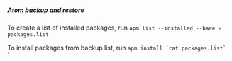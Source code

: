 ##### Atom backup and restore

To create a list of installed packages, run `apm list --installed --bare > packages.list
` 

To install packages from backup list, run ``apm install `cat packages.list` ``
`
